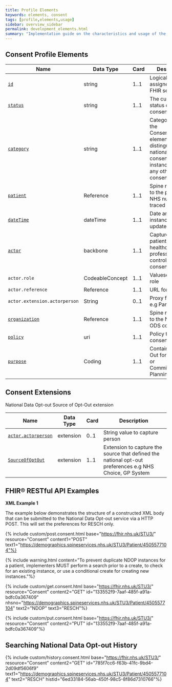 ```yaml
---
title: Profile Elements
keywords: elements, consent
tags: [profile,elements,usage]
sidebar: overview_sidebar
permalink: development_elements.html
summary: "Implementation guide on the characteristics and usage of the profiles elements"
---
```


## Consent Profile Elements ##

|Name|Data Type|Card|Description|Value|
|----|---------|----|-----------|-----|
|[`id`](consent_id.html)|string|1..1|Logical id assigned by the FHIR server|Any UUID|
|[`status`](consent_status.html)|string|1..1|The current status of the consent instance|active,inactive|
|[`category`](consent_category.html)|string|1..1|Category uses the Consent.category element to distinguish the national opt-out consent instances from any other consent instance|NDOP|
|[`patient`](consent_patient.html)|Reference|1..1|Spine reference to the patients NHS number traced from PDS|
|[`dateTime`](consent_datetime.html)|dateTime|1..1|Date and time instance was last updated|Date+Time+TimeZone|
|[`actor`](consent_actor.html)|backbone|1..1|Captures the patient or healthcare professional who controls the consent|N/A|
|`actor.role`|CodeableConcept|1..1|Valueset for the role|INF=informant|
|`actor.reference`|Reference|1..1|URL for the actor|
|`actor.extension.actorperson`|String|0..1|Proxy for patient e.g Parent|Patients Mother|
|[`organization`](consent_organization.html)|Reference|1..1|Spine reference to the NHS Digital ODS code|MUST be a URL|
|[`policy`](consent_policy.html)|uri|1..1|Policy that the consent refers to|Should be able to resolve policy url|
|[`purpose`](consent_purpose.html)|Coding|1..1|Contains Opt-Out for Research or Commissioning & Planning|RESCH, PLAN|


## Consent Extensions ##

National Data Opt-out Source of Opt-Out extension

|Name|Data Type|Card|Description|
|----|---------|----|-----------|
|[`actor.actorperson`](consent_extension_actorperson.html)|extension|0..1|String value to capture person|Mother of patient|
|[`SourceOfOptOut`](consent_extension_sourceofoptout.html)|extension|1..1|Extension to capture the source that defined the national opt-out preferences e.g NHS Choice, GP System|


## FHIR&reg; RESTful API Examples ##

**XML Example 1**

The example below demonstrates the structure of a constructed XML body that can be submitted to the National Data Opt-out service via a HTTP POST. This will set the preferences for RESCH only.

<script src="https://gist.github.com/IOPS-DEV/49fa92287f5b1f05cf451a2f2466a77f.js"></script>

{% include custom/post.consent.html base="https://fhir.nhs.uk/STU3/" resource="Consent" content1="POST" text1="https://demographics.spineservices.nhs.uk/STU3/Patient/4505577104"%}

{% include warning.html content="To prevent duplicate NDOP instances for a patient, implementers MUST perform a search prior to a create, to check for an existing instance, or use a conditional create for creating new instances."%}


{% include custom/get.consent.html base="https://fhir.nhs.uk/STU3/" resource="Consent" content2="GET" id="133552f9-7aaf-485f-a91a-bdfc0a367409" nhsno="https://demographics.spineservices.nhs.uk/STU3/Patient/4505577104" text2="NDOP" text3="RESCH"%}

{% include custom/put.consent.html base="https://fhir.nhs.uk/STU3/" resource="Consent" content2="PUT" id="133552f9-7aaf-485f-a91a-bdfc0a367409"%}

## Searching National Data Opt-out History ##

{% include custom/history.consent.html base="https://fhir.nhs.uk/STU3/" resource="Consent" content2="GET" id="785f7cc6-f63b-41fc-9bd4-2d09df5606f9" text1="https://demographics.spineservices.nhs.uk/STU3/Patient/4505577104" text2="RESCH" histid="6ed33184-56ab-450f-98c5-8f86d7310766"%}

